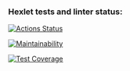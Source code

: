 ### Hexlet tests and linter status:
[![Actions Status](https://github.com/Ekaterina31415/frontend-project-11/actions/workflows/hexlet-check.yml/badge.svg)](https://github.com/Ekaterina31415/frontend-project-11/actions)

[![Maintainability](https://api.codeclimate.com/v1/badges/e7c21fb6581a0fa79274/maintainability)](https://codeclimate.com/github/Ekaterina31415/frontend-project-11/maintainability)

[![Test Coverage](https://api.codeclimate.com/v1/badges/e7c21fb6581a0fa79274/test_coverage)](https://codeclimate.com/github/Ekaterina31415/frontend-project-11/test_coverage)